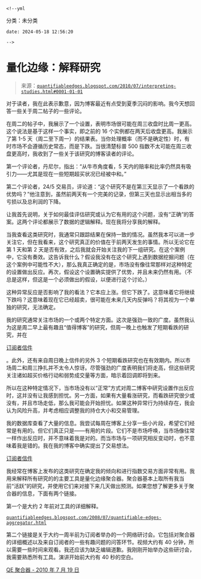 `<!--yml`

分类：未分类

`date: 2024-05-18 12:56:20`

`-->`

# 量化边缘：解释研究

> 来源：[`quantifiableedges.blogspot.com/2010/07/interpreting-studies.html#0001-01-01`](http://quantifiableedges.blogspot.com/2010/07/interpreting-studies.html#0001-01-01)

对于读者，我在此表示歉意，因为博客最近有点受到夏季沉闷的影响。我今天想回答一些关于周二帖子的一些评论。

在周二的帖子中，我展示了一个设置，表明市场很可能在周三收盘时比周一更高。这个说法是基于这样一个事实，即之前的 16 个实例都在两天后收盘更高。我展示了第 1-5 天（周二至下周一）的结果表。当你处理概率（而不是确定性）时，有时市场不会遵循历史常态，而是下跌。当很清楚标普 500 指数不太可能在周三收盘更高时，我收到了一些关于该研究的博客读者的评论。

第一个评论者，丹尼尔，指出：“从牛市角度看，5 天内的赔率和比率仍然具有吸引力——尤其是现在一些短期超买状况已经被中和。”

第二个评论者，24/5 交易员，评论道：“这个研究不是在第三天显示了一个看跌的优势吗？”他注意到，虽然前两天有一个完美的记录，但第三天也显示出相当多的亏损以及总利润的下降。

让我首先说明，关于如何最佳评估研究或认为它有用的这个问题，没有“正确”的答案。这两个评论都展示了数据的逻辑解释。现在我将分享我的解释。

当我查看这类研究时，我通常只跟踪结果在保持一致的情况。虽然我本可以进一步关注它，但在我看来，这个研究真正的价值在于前两天发生的事情。所以无论它在第 1 天和第 2 天是否有效，之后我就会开始关注我的下一组研究。在这个案例中，它没有奏效。这告诉我什么？假设我没有在这个研究上遇到数据挖掘问题（在这个案例中可能性不大），那么我真正确定的是，市场没有像往常那样对这种特定的设置做出反应。再次，假设这个设置确实提供了优势，并且未来仍然有用。（不总是这样，但这是一个必须做出的假设，以便进行这个讨论。）

这种异常反应是否影响了我的看法？它本应上涨。但它下跌了。这意味着它将继续下跌吗？这意味着现在它已经超卖，很可能在未来几天内反弹吗？将其视为一个单独的研究，无法确定。

我的研究通常关注市场的一个或两个特定方面。这次是强劲一致的广度。虽然我认为这是周二早上最有趣且“值得博客”的研究，但周一晚上也触发了短期看跌的研究，并在

[订阅者信件](http://www.quantifiableedges.com/gold.html)

。此外，还有来自周日晚上信件的另外 3 个短期看跌研究也在有效期内。所以市场周二和周三挣扎并不太令人惊讶。尽管强劲的广度表明我们将走高，但这些研究关注诸如超买价格行动和弱势成交量等方面，暗示着回调即将到来。

所以在这种特定情况下，当市场没有以“正常”方式对周二博客中研究设置作出反应时，这并没有让我感到担忧。另一方面，如果有大量看涨研究，而看跌研究很少或没有，并且市场走低，那么我可能会开始担忧。如果这种异常行为持续存在，我会认为风险升高，并考虑相应调整我的持仓大小和交易管理。

我的数据库查看了大量的信息。我尝试每周在博客上分享一些小片段，希望它们经常是有用的。但它们真正只是——有用的片段。它们不是市场呼唤，当市场像往常一样作出反应时，并不意味着我是对的。而当市场与一项研究相反变动时，也不意味着我是错的。我在我的博客中确实提出了交易想法。

[订阅者信件](http://www.quantifiableedges.com/gold.html)

我经常在博客上发布的这类研究在确定我的倾向和进行指数交易方面非常有用。我用来解释所有研究的的主要工具是量化边缘聚合器。聚合器基本上取所有我当前“活跃”的研究，并使用它们来对接下来几天做出预测。如果您想了解更多关于聚合器的信息，下面有两个链接。

第一个是大约 2 年前对工具的详细解释。

[`quantifiableedges.blogspot.com/2008/07/quantifiable-edges-aggregator.html`](http://quantifiableedges.blogspot.com/2008/07/quantifiable-edges-aggregator.html)

第二个链接是关于大约一周半前为订阅者举办的一个网络研讨会。它包括对聚合器的详细概述以及来自订阅者的一些有趣问题的问答环节。视频大约有 40 分钟，所以需要一些时间来观看。我还应该为缺乏编辑道歉。我刚刚开始举办这些研讨会，我需要熟悉所有工具。演讲开始前大约有 40 秒的空白。

[QE 聚合器 - 2010 年 7 月 19 日](http://www.quantifiableedges.com/videos/QEAggregator072010.html)
